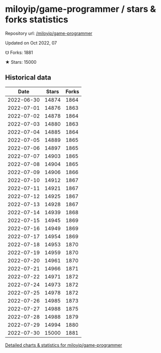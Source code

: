 # miloyip/game-programmer / stars & forks statistics

Repository url: [/miloyip/game-programmer](https://github.com/miloyip/game-programmer)

Updated on Oct 2022, 07

☋ Forks: 1881

★ Stars: 15000

## Historical data
| Date | Stars | Forks |
|------|-------|-------|
| 2022-06-30 | 14874 | 1864 | 
| 2022-07-01 | 14876 | 1863 | 
| 2022-07-02 | 14878 | 1864 | 
| 2022-07-03 | 14880 | 1863 | 
| 2022-07-04 | 14885 | 1864 | 
| 2022-07-05 | 14889 | 1865 | 
| 2022-07-06 | 14897 | 1865 | 
| 2022-07-07 | 14903 | 1865 | 
| 2022-07-08 | 14904 | 1865 | 
| 2022-07-09 | 14906 | 1866 | 
| 2022-07-10 | 14912 | 1867 | 
| 2022-07-11 | 14921 | 1867 | 
| 2022-07-12 | 14925 | 1867 | 
| 2022-07-13 | 14928 | 1867 | 
| 2022-07-14 | 14939 | 1868 | 
| 2022-07-15 | 14945 | 1869 | 
| 2022-07-16 | 14949 | 1869 | 
| 2022-07-17 | 14954 | 1869 | 
| 2022-07-18 | 14953 | 1870 | 
| 2022-07-19 | 14959 | 1870 | 
| 2022-07-20 | 14961 | 1870 | 
| 2022-07-21 | 14966 | 1871 | 
| 2022-07-22 | 14971 | 1872 | 
| 2022-07-24 | 14973 | 1872 | 
| 2022-07-25 | 14978 | 1872 | 
| 2022-07-26 | 14985 | 1873 | 
| 2022-07-27 | 14988 | 1875 | 
| 2022-07-28 | 14988 | 1879 | 
| 2022-07-29 | 14994 | 1880 | 
| 2022-07-30 | 15000 | 1881 | 


[Detailed charts & statistics for miloyip/game-programmer](https://reviewgithub.com/rep/miloyip/game-programmer)
